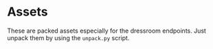 # Assets
These are packed assets especially for the dressroom endpoints. Just unpack them by using the `unpack.py` script.
